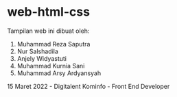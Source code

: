 # web-html-css

Tampilan web ini dibuat oleh:
1. Muhammad Reza Saputra
2. Nur Salshadila
3. Anjely Widyastuti
4. Muhammad Kurnia Sani
5. Muhammad Arsy Ardyansyah

15 Maret 2022 - Digitalent Kominfo - Front End Developer

